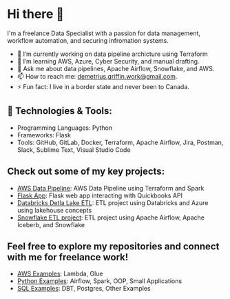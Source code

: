 # Hi there 👋

I'm a freelance Data Specialist with a passion for data management, workflow automation, and securing infromation systems.

<!--
**demeritiusg/demeritiusg** is a ✨ _special_ ✨ repository because its `README.md` (this file) appears on your GitHub profile.

Here are some ideas to get you started: -->

- 🔭 I’m currently working on data pipeline archicture using Terraform
- 🌱 I’m learning AWS, Azure, Cyber Security, and manual drafting.
- 💬 Ask me about data pipelines, Apache Airflow, Snowflake, and AWS.
- 📫 How to reach me: demetrius.griffin.work@gmail.com.
- ⚡ Fun fact: I live in a border state and never been to Canada.
  
## 🔨 Technologies & Tools:
- Programming Languages: Python
- Frameworks: Flask
- Tools: GitHub, GitLab, Docker, Terraform, Apache Airflow, Jira, Postman, Slack, Sublime Text, Visual Studio Code

<!--
📂 Notable Projects:-->
## Check out some of my key projects:
- [AWS Data Pipeline](https://github.com/demeritiusg/terraform-data-pipeline): AWS Data Pipeline using Terraform and Spark
- [Flask App](https://github.com/demeritiusg/Web_App_Examples): Flask web app interacting with Quickbooks API
- [Databricks Detla Lake ETL](https://github.com/demeritiusg/databicks_project): ETL project using Databricks and Azure using lakehouse concepts
- [Snowflake ETL project](https://github.com/demeritiusg/iceberg_snowflake_airflow_aws): ETL project using Apache Airflow, Apache Iceberb, and Snowflake

## Feel free to explore my repositories and connect with me for freelance work!
- [AWS Examples](https://github.com/demeritiusg/AWS-Examples): Lambda, Glue
- [Python Examples](https://github.com/demeritiusg/Python-Examples): Airflow, Spark, OOP, Small Applications
- [SQL Examples](https://github.com/demeritiusg/SQL-Examples):  DBT, Postgres, Other Examples
